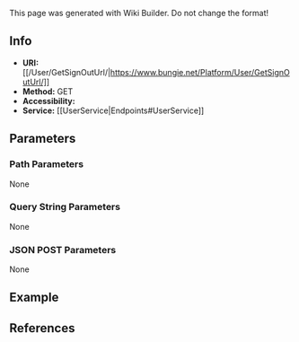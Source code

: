 <span class="wiki-builder">This page was generated with Wiki Builder. Do not change the format!</span>

## Info

* **URI:** [[/User/GetSignOutUrl/|https://www.bungie.net/Platform/User/GetSignOutUrl/]]
* **Method:** GET
* **Accessibility:** 
* **Service:** [[UserService|Endpoints#UserService]]

## Parameters
### Path Parameters
None

### Query String Parameters
None

### JSON POST Parameters
None

## Example


## References
